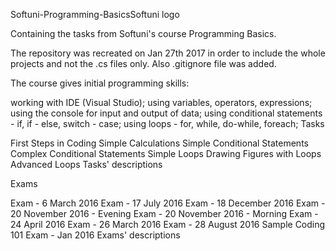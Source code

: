 Softuni-Programming-BasicsSoftuni logo


Containing the tasks from Softuni's course Programming Basics.

The repository was recreated on Jan 27th 2017 in order to include the whole projects and not the .cs files only. Also .gitignore file was added.

The course gives initial programming skills:

working with IDE (Visual Studio);
using variables, operators, expressions;
using the console for input and output of data;
using conditional statements - if, if - else, switch - case;
using loops - for, while, do-while, foreach;
Tasks

First Steps in Coding
Simple Calculations
Simple Conditional Statements
Complex Conditional Statements
Simple Loops
Drawing Figures with Loops
Advanced Loops
Tasks' descriptions

Exams

Exam - 6 March 2016
Exam - 17 July 2016
Exam - 18 December 2016
Exam - 20 November 2016 - Evening
Exam - 20 November 2016 - Morning
Exam - 24 April 2016
Exam - 26 March 2016
Exam - 28 August 2016
Sample Coding 101 Exam - Jan 2016
Exams' descriptions
